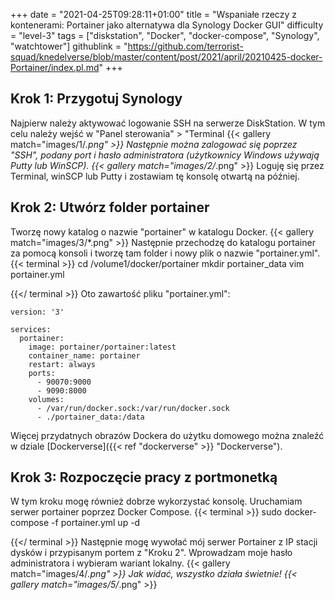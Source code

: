 +++
date = "2021-04-25T09:28:11+01:00"
title = "Wspaniałe rzeczy z kontenerami: Portainer jako alternatywa dla Synology Docker GUI"
difficulty = "level-3"
tags = ["diskstation", "Docker", "docker-compose", "Synology", "watchtower"]
githublink = "https://github.com/terrorist-squad/knedelverse/blob/master/content/post/2021/april/20210425-docker-Portainer/index.pl.md"
+++

## Krok 1: Przygotuj Synology
Najpierw należy aktywować logowanie SSH na serwerze DiskStation. W tym celu należy wejść w "Panel sterowania" > "Terminal
{{< gallery match="images/1/*.png" >}}
Następnie można zalogować się poprzez "SSH", podany port i hasło administratora (użytkownicy Windows używają Putty lub WinSCP).
{{< gallery match="images/2/*.png" >}}
Loguję się przez Terminal, winSCP lub Putty i zostawiam tę konsolę otwartą na później.
## Krok 2: Utwórz folder portainer
Tworzę nowy katalog o nazwie "portainer" w katalogu Docker.
{{< gallery match="images/3/*.png" >}}
Następnie przechodzę do katalogu portainer za pomocą konsoli i tworzę tam folder i nowy plik o nazwie "portainer.yml".
{{< terminal >}}
cd /volume1/docker/portainer
mkdir portainer_data
vim portainer.yml

{{</ terminal >}}
Oto zawartość pliku "portainer.yml":
```
version: '3'

services:
  portainer:
    image: portainer/portainer:latest
    container_name: portainer
    restart: always
    ports:
      - 90070:9000
      - 9090:8000
    volumes:
      - /var/run/docker.sock:/var/run/docker.sock
      - ./portainer_data:/data

```
Więcej przydatnych obrazów Dockera do użytku domowego można znaleźć w dziale [Dockerverse]({{< ref "dockerverse" >}} "Dockerverse").
## Krok 3: Rozpoczęcie pracy z portmonetką
W tym kroku mogę również dobrze wykorzystać konsolę. Uruchamiam serwer portainer poprzez Docker Compose.
{{< terminal >}}
sudo docker-compose -f portainer.yml up -d

{{</ terminal >}}
Następnie mogę wywołać mój serwer Portainer z IP stacji dysków i przypisanym portem z "Kroku 2". Wprowadzam moje hasło administratora i wybieram wariant lokalny.
{{< gallery match="images/4/*.png" >}}
Jak widać, wszystko działa świetnie!
{{< gallery match="images/5/*.png" >}}